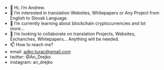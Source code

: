 - 👋 Hi, I’m Andrew.
- 👀 I’m interested in translation Websites, Whitepapers or Any Project from English to Slovak Language.
- 🌱 I’m currently learning about blockchain cryptocurrencies and lot more...
- 💞️ I’m looking to collaborate on translation Projects, Websites, Exchanches, Whitepapers... Anything will be needed.
- 📫 How to reach me?    
- email:  adko.turac@gmail.com 
- twitter:  @An_Drejko
- instagram:  an_drejko

<!---
goldenqo/goldenqo is a ✨ special ✨ repository because its `README.md` (this file) appears on your GitHub profile.
You can click the Preview link to take a look at your changes.
--->
